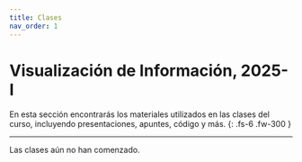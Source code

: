 ```yaml
---
title: Clases
nav_order: 1
---
```


# Visualización de Información, 2025-I

En esta sección encontrarás los materiales utilizados en las clases del curso, incluyendo presentaciones, apuntes, código y más.
{: .fs-6 .fw-300 }

---

Las clases aún no han comenzado.
